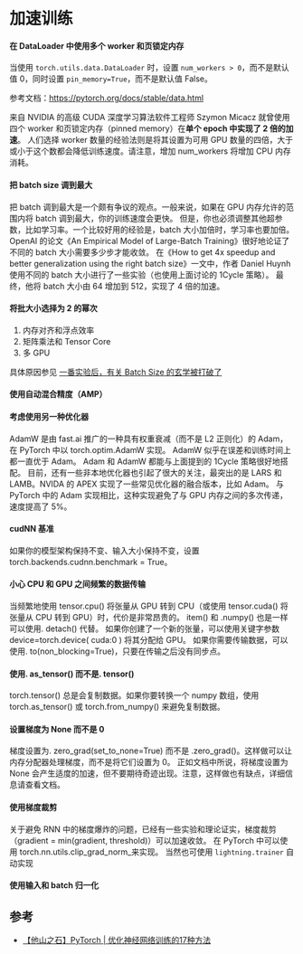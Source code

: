 # 加速训练

#### 在 DataLoader 中使用多个 worker 和页锁定内存

当使用 `torch.utils.data.DataLoader` 时，设置 `num_workers > 0`，而不是默认值 0，同时设置 `pin_memory=True`，而不是默认值 False。

参考文档：<https://pytorch.org/docs/stable/data.html>

来自 NVIDIA 的高级 CUDA 深度学习算法软件工程师 Szymon Micacz 就曾使用四个 worker 和页锁定内存（pinned memory）在**单个 epoch 中实现了 2 倍的加速**。
人们选择 worker 数量的经验法则是将其设置为可用 GPU 数量的四倍，大于或小于这个数都会降低训练速度。请注意，增加 num_workers 将增加 CPU 内存消耗。

#### 把 batch size 调到最大

把 batch 调到最大是一个颇有争议的观点。一般来说，如果在 GPU 内存允许的范围内将 batch 调到最大，你的训练速度会更快。
但是，你也必须调整其他超参数，比如学习率。一个比较好用的经验是，batch 大小加倍时，学习率也要加倍。
OpenAI 的论文《An Empirical Model of Large-Batch Training》很好地论证了不同的 batch 大小需要多少步才能收敛。
在《How to get 4x speedup and better generalization using the right batch size》一文中，作者 Daniel Huynh 使用不同的 batch 大小进行了一些实验（也使用上面讨论的 1Cycle 策略）。
最终，他将 batch 大小由 64 增加到 512，实现了 4 倍的加速。

#### 将批大小选择为 2 的幂次

1. 内存对齐和浮点效率
2. 矩阵乘法和 Tensor Core
3. 多 GPU

具体原因参见 [一番实验后，有关 Batch Size 的玄学被打破了](https://mp.weixin.qq.com/s/eMxxpPwRYSeYy9suUSX_gQ)

#### 使用自动混合精度（AMP）

#### 考虑使用另一种优化器

AdamW 是由 fast.ai 推广的一种具有权重衰减（而不是 L2 正则化）的 Adam，在 PyTorch 中以 torch.optim.AdamW 实现。
AdamW 似乎在误差和训练时间上都一直优于 Adam。
Adam 和 AdamW 都能与上面提到的 1Cycle 策略很好地搭配。
目前，还有一些非本地优化器也引起了很大的关注，最突出的是 LARS 和 LAMB。NVIDA 的 APEX 实现了一些常见优化器的融合版本，比如 Adam。
与 PyTorch 中的 Adam 实现相比，这种实现避免了与 GPU 内存之间的多次传递，速度提高了 5%。

#### cudNN 基准

如果你的模型架构保持不变、输入大小保持不变，设置 torch.backends.cudnn.benchmark = True。

#### 小心 CPU 和 GPU 之间频繁的数据传输

当频繁地使用 tensor.cpu() 将张量从 GPU 转到 CPU（或使用 tensor.cuda() 将张量从 CPU 转到 GPU）时，代价是非常昂贵的。
item() 和 .numpy() 也是一样可以使用. detach() 代替。
如果你创建了一个新的张量，可以使用关键字参数 device=torch.device( cuda:0 ) 将其分配给 GPU。
如果你需要传输数据，可以使用. to(non_blocking=True)，只要在传输之后没有同步点。

#### 使用. as_tensor() 而不是. tensor()

torch.tensor() 总是会复制数据。如果你要转换一个 numpy 数组，使用 torch.as_tensor() 或 torch.from_numpy() 来避免复制数据。

#### 设置梯度为 None 而不是 0

梯度设置为. zero_grad(set_to_none=True) 而不是 .zero_grad()。这样做可以让内存分配器处理梯度，而不是将它们设置为 0。
正如文档中所说，将梯度设置为 None 会产生适度的加速，但不要期待奇迹出现。注意，这样做也有缺点，详细信息请查看文档。

#### 使用梯度裁剪

关于避免 RNN 中的梯度爆炸的问题，已经有一些实验和理论证实，梯度裁剪（gradient = min(gradient, threshold)）可以加速收敛。
在 PyTorch 中可以使用 torch.nn.utils.clip_grad_norm_来实现。
当然也可使用 `lightning.trainer` 自动实现

#### 使用输入和 batch 归一化

## 参考

- [【他山之石】PyTorch | 优化神经网络训练的17种方法](https://mp.weixin.qq.com/s/3VCQFt0wn_7R9ehamjiw_w)
